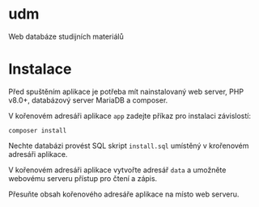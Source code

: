 # udm
Web databáze studijních materiálů

# Instalace

Před spuštěním aplikace je potřeba mít nainstalovaný web server, PHP v8.0+, databázový server MariaDB a composer.

V kořenovém adresáři aplikace `app` zadejte příkaz pro instalaci závislostí:

`composer install`

Nechte databázi provést SQL skript `install.sql` umístěný v krořenovém adresáři aplikace.

V kořenovém adresáři aplikace vytvořte adresář `data` a umožněte webovému serveru přístup pro čtení a zápis.

Přesuňte obsah kořenového adresáře aplikace na místo web serveru.
